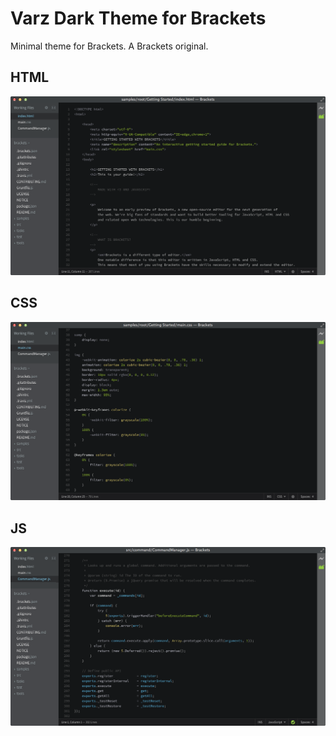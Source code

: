 Varz Dark Theme for Brackets
============================

Minimal theme for Brackets. A Brackets original.

## HTML
![HTML Screenshot](https://github.com/Brackets-Themes/VarzDark/blob/master/screenshots/html.png)

## CSS
![CSS Screenshot](https://github.com/Brackets-Themes/VarzDark/blob/master/screenshots/css.png)

## JS
![JS Screenshot](https://github.com/Brackets-Themes/VarzDark/blob/master/screenshots/js.png)
